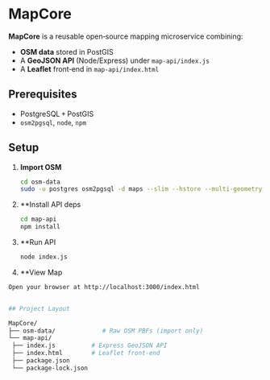 # MapCore

**MapCore** is a reusable open‑source mapping microservice combining:

- **OSM data** stored in PostGIS  
- A **GeoJSON API** (Node/Express) under `map-api/index.js`  
- A **Leaflet** front‑end in `map-api/index.html`

## Prerequisites

- PostgreSQL + PostGIS  
- `osm2pgsql`, `node`, `npm`

## Setup

1. **Import OSM**  
   ```bash
   cd osm-data
   sudo -u postgres osm2pgsql -d maps --slim --hstore --multi-geometry washington-latest.osm.pbf


2. **Install API deps
   ```bash
   cd map-api
   npm install

3. **Run API
   ```bash
   node index.js

4.  **View Map
   ```bash
   Open your browser at http://localhost:3000/index.html


## Project Layout

MapCore/
├── osm-data/             # Raw OSM PBFs (import only)
└── map-api/
    ├── index.js          # Express GeoJSON API
    ├── index.html        # Leaflet front‑end
    ├── package.json
    └── package-lock.json




